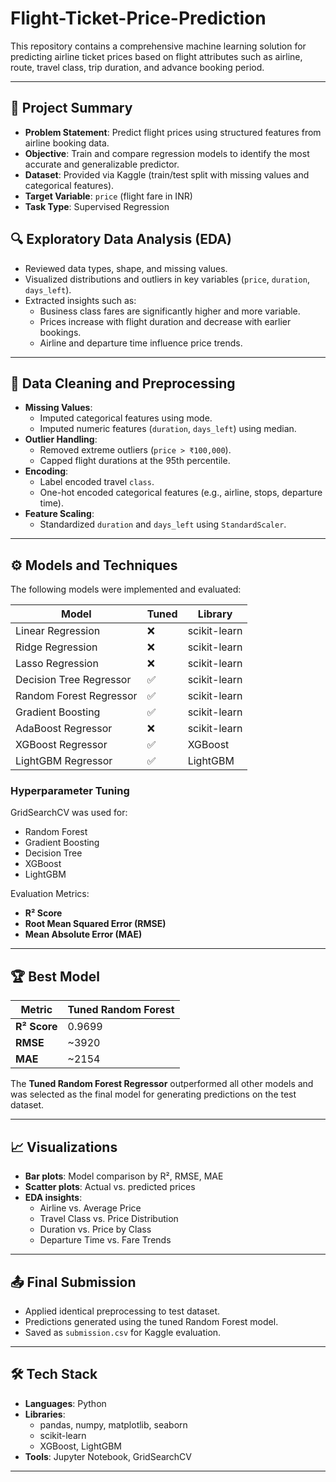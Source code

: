# Flight-Ticket-Price-Prediction

This repository contains a comprehensive machine learning solution for predicting airline ticket prices based on flight attributes such as airline, route, travel class, trip duration, and advance booking period.

---

## 📖 Project Summary

- **Problem Statement**: Predict flight prices using structured features from airline booking data.
- **Objective**: Train and compare regression models to identify the most accurate and generalizable predictor.
- **Dataset**: Provided via Kaggle (train/test split with missing values and categorical features).
- **Target Variable**: `price` (flight fare in INR)
- **Task Type**: Supervised Regression


## 🔍 Exploratory Data Analysis (EDA)

- Reviewed data types, shape, and missing values.
- Visualized distributions and outliers in key variables (`price`, `duration`, `days_left`).
- Extracted insights such as:
  - Business class fares are significantly higher and more variable.
  - Prices increase with flight duration and decrease with earlier bookings.
  - Airline and departure time influence price trends.

---

## 🧹 Data Cleaning and Preprocessing

- **Missing Values**:
  - Imputed categorical features using mode.
  - Imputed numeric features (`duration`, `days_left`) using median.
- **Outlier Handling**:
  - Removed extreme outliers (`price > ₹100,000`).
  - Capped flight durations at the 95th percentile.
- **Encoding**:
  - Label encoded travel `class`.
  - One-hot encoded categorical features (e.g., airline, stops, departure time).
- **Feature Scaling**:
  - Standardized `duration` and `days_left` using `StandardScaler`.

---

## ⚙️ Models and Techniques

The following models were implemented and evaluated:

| Model                  | Tuned | Library     |
|------------------------|-------|-------------|
| Linear Regression       | ❌    | scikit-learn |
| Ridge Regression        | ❌    | scikit-learn |
| Lasso Regression        | ❌    | scikit-learn |
| Decision Tree Regressor| ✅    | scikit-learn |
| Random Forest Regressor| ✅    | scikit-learn |
| Gradient Boosting      | ✅    | scikit-learn |
| AdaBoost Regressor     | ❌    | scikit-learn |
| XGBoost Regressor      | ✅    | XGBoost      |
| LightGBM Regressor     | ✅    | LightGBM     |

### Hyperparameter Tuning
GridSearchCV was used for:
- Random Forest
- Gradient Boosting
- Decision Tree
- XGBoost
- LightGBM

Evaluation Metrics:
- **R² Score**
- **Root Mean Squared Error (RMSE)**
- **Mean Absolute Error (MAE)**

---

## 🏆 Best Model

| Metric        | Tuned Random Forest |
|---------------|---------------------|
| **R² Score**  | 0.9699              |
| **RMSE**      | ~3920               |
| **MAE**       | ~2154               |

The **Tuned Random Forest Regressor** outperformed all other models and was selected as the final model for generating predictions on the test dataset.

---

## 📈 Visualizations

- **Bar plots**: Model comparison by R², RMSE, MAE
- **Scatter plots**: Actual vs. predicted prices
- **EDA insights**:
  - Airline vs. Average Price
  - Travel Class vs. Price Distribution
  - Duration vs. Price by Class
  - Departure Time vs. Fare Trends

---

## 📤 Final Submission

- Applied identical preprocessing to test dataset.
- Predictions generated using the tuned Random Forest model.
- Saved as `submission.csv` for Kaggle evaluation.

---

## 🛠️ Tech Stack

- **Languages**: Python
- **Libraries**:
  - pandas, numpy, matplotlib, seaborn
  - scikit-learn
  - XGBoost, LightGBM
- **Tools**: Jupyter Notebook, GridSearchCV

---
